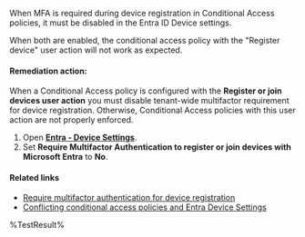 When MFA is required during device registration in Conditional Access policies, it must be disabled in the Entra ID Device settings.

When both are enabled, the conditional access policy with the "Register device" user action will not work as expected.

#### Remediation action:

When a Conditional Access policy is configured with the **Register or join devices user action** you must disable tenant-wide multifactor requirement for device registration. Otherwise, Conditional Access policies with this user action are not properly enforced.

1. Open **[Entra - Device Settings](https://entra.microsoft.com/#view/Microsoft_AAD_Devices/DevicesMenuBlade/~/DeviceSettings/menuId/Devices)**.
2. Set **Require Multifactor Authentication to register or join devices with Microsoft Entra** to **No**.

#### Related links

- [Require multifactor authentication for device registration](https://learn.microsoft.com/en-us/entra/identity/conditional-access/policy-all-users-device-registration#create-a-conditional-access-policy)
- [Conflicting conditional access policies and Entra Device Settings](https://learn.microsoft.com/en-us/entra/identity/conditional-access/policy-all-users-device-registration#create-a-conditional-access-policy:~:text=When%20a%20Conditional%20Access%20policy%20is%20configured%20with%20the%20Register%20or%20join%20devices%20user%20action)

<!--- Results --->

%TestResult%

